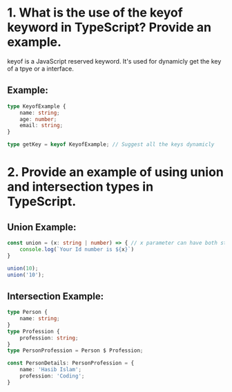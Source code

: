 
# 1. What is the use of the keyof keyword in TypeScript? Provide an example.

keyof is a JavaScript reserved keyword. It's used for dynamicly get the key of a tpye or a interface.
## Example:

```typescript
type KeyofExample {
    name: string;
    age: number;
    email: string;
}

type getKey = keyof KeyofExample; // Suggest all the keys dynamicly
```


# 2. Provide an example of using union and intersection types in TypeScript.
## Union Example:
```typescript
const union = (x: string | number) => { // x parameter can have both string and number value
    console.log(`Your Id number is ${x}`)
}

union(10);
union('10');
```

## Intersection Example:
```typescript
type Person {
    name: string;
}
type Profession {
    profession: string;
}
type PersonProfession = Person $ Profession;

const PersonDetails: PersonProfession = {
    name: 'Hasib Islam';
    profession: 'Coding';
}
```
